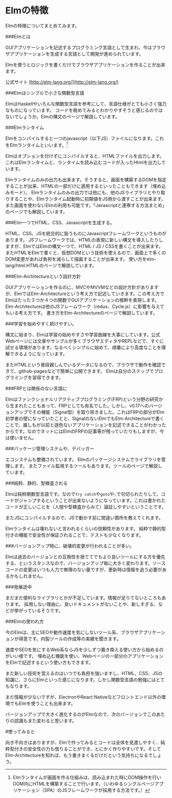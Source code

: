 # Elmの特徴

Elmの特徴についてまとめてみます。

###Elmとは

GUIアプリケーションを記述するプログラミング言語として生まれ、今はブラウザアプリケーションを生成する言語として開発が進められています。

Elmを使うとロジックを書くだけでブラウザアプリケーションを作ることが出来ます。

公式サイト
[http://elm-lang.org/](http://elm-lang.org/)

###Elmはシンプルで小さな関数型言語

ElmはHaskellやいろんな関数型言語を参考にして、言語仕様がとても小さく強力なものになっています。
コードを眺めてみるとわかりやすそうと感じるのではないでしょうか。Elmの構文のページで解説しています。


###Elmランタイム

Elmをコンパイルすると一つのjavascript（以下JS）ファイルになります。これをElmランタイムといいます。[^1]

[^1]:Elmランタイムが画面を作る仕組みは、読み込まれた時にDOM操作を行いDOM内にHTMLを構築することで行います。（いわゆるシングルページアプリケーション（SPA）のJSフレームワークが採用する方法です。）

Elmはオプションを付けずにコンパイルすると、HTMLファイルを出力します。これはElmランタイムと、ランタイムを読み込むコードが入ったHtmlを出力しています。

Elmランタイムのみの出力も出来ます。そうすると、画面を構築するDOMを指定することが出来、HTMLの一部だけに適用するといったこともできます（埋め込みモード）。
Elmランタイムのみの出力では他にも、他のJSライブラリとやり取りすることや、Elmランタイム起動時に初期値をJS側から渡すことが出来ます。また画面を使わないElmの利用も可能です。「Javascriptと連帯する方法まとめ」のページでも解説しています。

###Elm一つでHTML、CSS、Javascriptを生成する。

HTML、CSS、JSを統合的に扱うものにJavascriptフレームワークというものがあります。
JSフレームワークでは、HTMLの表現に新しい構文を導入したりしますが、ElmではElmの構文一つで、HTML / JS / CSSを書くことが出来ます。
またHTMLをElmで書くと、仮想DOMという技術を使えるので、画面上で多くのDOM変更があれば負担を減らして描画することが出来ます。 使い方をelm-lang/html:HTMLのページで解説しています。


###Elm-Architectureという設計方針

GUIアプリケーションを作るのに、MVCやMVVMなどの設計方針がありますが、ElmではElm-Architectureという考え方で記述していきます。この考え方でElmはたった３つか４つの関数でGUIアプリケーションの根幹を表現します。Elm-Architectureは他のJSフレームワーク（redux、Cycle.js）に影響を与えてもいる考え方です。
書き方をElm-Architectureのページで解説しています。

###学習を始めやすく続けやすい。

構文に始まり、Elmは学習の始めやすさや学習曲線を大事にしています。公式Webページには文章やサンプルが多くブラウザエディタやREPLなどで、すぐに試せる環境があります。なるべくシンプルに始めて、順番により高度なことを理解できるようになっています。

またHTMLという普段親しんでいるデータになるので、ブラウザで動作を確認できて、github-pagesなどで簡単に公開できます。
Elmは自分のステップでプログラミングを習得できます。

###FRPとは関係のない言語に

Elmはファンクショナルリアクティブプログラミング(FRP)という分野の研究から生まれたこともあって、FRPとしても有名でした。しかし、v0.17へのバージョンアップでその機能（Signal型）を取り除きました。これはFRPの部分がElm初学者の壁になっていたことと、SignalのないElmでもElm-Architectureで書くことで、誰しもが以前と遜色ないアプリケーションを記述できることがわかったからです。なのでネットにはElmのFRPの記事等が残っていたりもしますが、今は使いません。

###パッケージ管理システムや、デバッガー

エコシステムも整備されています。
Elmのパッケージシステムでライブラリを管理します。
またファイル監視するツールもあります。ツールのページで解説しています。

###純粋、静的、型検査される

Elmは純粋関数型言語です。なので`try catch`や`goto`や`;`で句切られたりして、コードがジャンプするということが出来ないようになっています。これは書かれたコードが正しいことを（人間や型検査からみて）論証しやすいということです。

またJSにコンパイルするので、JSで動かす前に間違い箇所を教えてくれます。

Elmランタイムは壊れないと言われるくらいの信頼性があります。
純粋で静的型付きの機能で安全性が保証されることで、テストも少なくなります。

###バージョンアップ時に、破壊的変更が行われることが多い。

Elmは過去のバージョンとの互換性を捨ててでもより良いツールにする方を優先する、というスタンスなので、バージョンアップ毎に大きく変わります。ソースコードの変更はいつも人力で無理のない量ですが、更新時は情報を追う必要があるかもしれません。

###発展途中

まだまだ便利なライブラリとかが不足しています。情報が足りてないところもあります。
採用しない理由に、良いドキュメントがないことや、新しすぎる、などが挙がっているそうです。

###Elmの使われ方

今のElmは、主にSEOや動作速度を気にしないツール系、ブラウザアプリケーションが得意です。内製ツールの作成等の実績を聞きます。

速度やSEOを気にするWeb系ならJSを少しずつ置き換える使い方から始めるのがいい様です。
埋め込む機能を使い、Webページの一部分のアプリケーションをElmで記述するという使い方もできます。

また新しい技術を覚えるのはいつでも負担を強いますし、HTML、CSS、JSの知識に、さらにElmといった感じになります。しかし関数型言語の勉強にはとてもなります。

まだ情報が少ないですが、ElectronやReact Nativeなどフロントエンド以外の環境でもElmを使うことも出来ます。

バージョンアップで大きく進化するのがElmなので、次のバージョンでこのあたりの認識もまた変わると思います。

#使ってみると

向き不向きはありますが、Elmで作ってみるとコードは全体を見渡しやすく、純粋型付きの安全性の力も借りることができ、とにかく作りやすいです。そしてElm-Architectureを知れば、もう書きまくるだけだという気持ちになるでしょう。
